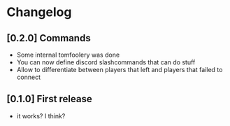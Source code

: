 # Changelog

## [0.2.0] Commands
- Some internal tomfoolery was done
- You can now define discord slashcommands that can do stuff
- Allow to differentiate between players that left and players that failed to connect

## [0.1.0] First release
- it works? I think?
